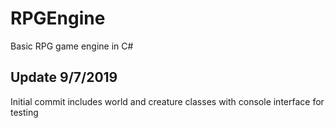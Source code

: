 # RPGEngine
Basic RPG game engine in C#
## Update 9/7/2019
Initial commit includes world and creature classes with console interface for testing 
